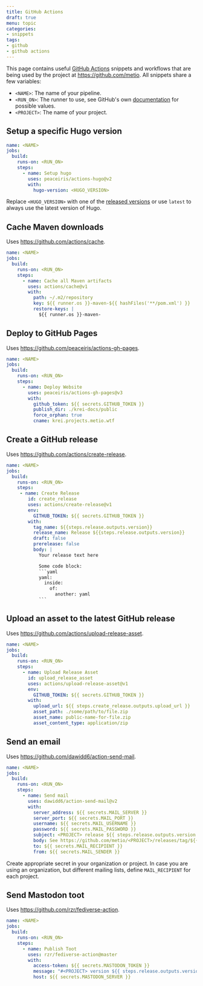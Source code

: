 ```yaml
---
title: GitHub Actions
draft: true
menu: topic
categories:
- snippets
tags:
- github
- github actions
---
```


This page contains useful [GitHub Actions](https://github.com/features/actions) snippets and workflows that are being used by the project at https://github.com/metio. All snippets share a few variables:

- `<NAME>`: The name of your pipeline.
- `<RUN_ON>`: The runner to use, see GitHub's own [documentation](https://help.github.com/en/actions/reference/workflow-syntax-for-github-actions#jobsjob_idruns-on) for possible values.
- `<PROJECT>`: The name of your project.

## Setup a specific Hugo version

```yaml
name: <NAME>
jobs:
  build:
    runs-on: <RUN_ON>
    steps:
      - name: Setup hugo
        uses: peaceiris/actions-hugo@v2
        with:
          hugo-version: <HUGO_VERSION>
```

Replace `<HUGO_VERSION>` with one of the [released versions](https://github.com/gohugoio/hugo/releases) or use `latest` to always use the latest version of Hugo.

## Cache Maven downloads

Uses https://github.com/actions/cache.

```yaml
name: <NAME>
jobs:
  build:
    runs-on: <RUN_ON>
    steps:
      - name: Cache all Maven artifacts
        uses: actions/cache@v1
        with:
          path: ~/.m2/repository
          key: ${{ runner.os }}-maven-${{ hashFiles('**/pom.xml') }}
          restore-keys: |
            ${{ runner.os }}-maven-
```

## Deploy to GitHub Pages

Uses https://github.com/peaceiris/actions-gh-pages.

```yaml
name: <NAME>
jobs:
  build:
    runs-on: <RUN_ON>
    steps:
      - name: Deploy Website
        uses: peaceiris/actions-gh-pages@v3
        with:
          github_token: ${{ secrets.GITHUB_TOKEN }}
          publish_dir: ./krei-docs/public
          force_orphan: true
          cname: krei.projects.metio.wtf
```

## Create a GitHub release

Uses https://github.com/actions/create-release.

```yaml
name: <NAME>
jobs:
  build:
    runs-on: <RUN_ON>
    steps:
     - name: Create Release
        id: create_release
        uses: actions/create-release@v1
        env:
          GITHUB_TOKEN: ${{ secrets.GITHUB_TOKEN }}
        with:
          tag_name: ${{steps.release.outputs.version}}
          release_name: Release ${{steps.release.outputs.version}}
          draft: false
          prerelease: false
          body: |
            Your release text here

            Some code block:
            ```yaml
            yaml:
              inside:
                of:
                  another: yaml
            ```
```

## Upload an asset to the latest GitHub release

Uses https://github.com/actions/upload-release-asset.

```yaml
name: <NAME>
jobs:
  build:
    runs-on: <RUN_ON>
    steps:
      - name: Upload Release Asset
        id: upload_release_asset
        uses: actions/upload-release-asset@v1
        env:
          GITHUB_TOKEN: ${{ secrets.GITHUB_TOKEN }}
        with:
          upload_url: ${{ steps.create_release.outputs.upload_url }}
          asset_path: ./some/path/to/file.zip
          asset_name: public-name-for-file.zip
          asset_content_type: application/zip
```

## Send an email

Uses https://github.com/dawidd6/action-send-mail.

```yaml
name: <NAME>
jobs:
  build:
    runs-on: <RUN_ON>
    steps:
      - name: Send mail
        uses: dawidd6/action-send-mail@v2
        with:
          server_address: ${{ secrets.MAIL_SERVER }}
          server_port: ${{ secrets.MAIL_PORT }}
          username: ${{ secrets.MAIL_USERNAME }}
          password: ${{ secrets.MAIL_PASSWORD }}
          subject: <PROJECT> release ${{ steps.release.outputs.version }}
          body: See https://github.com/metio/<PROJECT>/releases/tag/${{ steps.release.outputs.version }} for details.
          to: ${{ secrets.MAIL_RECIPIENT }}
          from: ${{ secrets.MAIL_SENDER }}
```

Create appropriate secret in your organization or project. In case you are using an organization, but different mailing lists, define `MAIL_RECIPIENT` for each project.

## Send Mastodon toot

Uses https://github.com/rzr/fediverse-action.

```yaml
name: <NAME>
jobs:
  build:
    runs-on: <RUN_ON>
    steps:
      - name: Publish Toot
        uses: rzr/fediverse-action@master
        with:
          access-token: ${{ secrets.MASTODON_TOKEN }}
          message: "#<PROJECT> version ${{ steps.release.outputs.version }} published! https://github.com/metio/<PROJECT>/releases/tag/${{ steps.release.outputs.version }} #metio"
          host: ${{ secrets.MASTODON_SERVER }}
```
